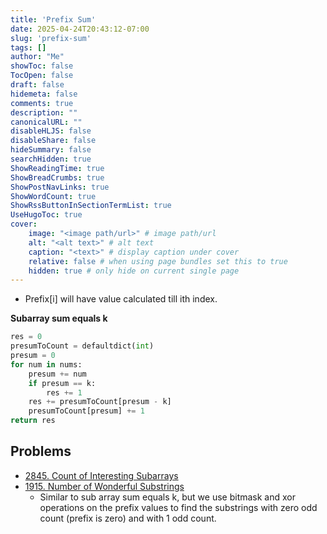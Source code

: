 ```yaml
---
title: 'Prefix Sum'
date: 2025-04-24T20:43:12-07:00
slug: 'prefix-sum'
tags: []
author: "Me"
showToc: false
TocOpen: false
draft: false
hidemeta: false
comments: true
description: ""
canonicalURL: ""
disableHLJS: false
disableShare: false
hideSummary: false
searchHidden: true
ShowReadingTime: true
ShowBreadCrumbs: true
ShowPostNavLinks: true
ShowWordCount: true
ShowRssButtonInSectionTermList: true
UseHugoToc: true
cover:
    image: "<image path/url>" # image path/url
    alt: "<alt text>" # alt text
    caption: "<text>" # display caption under cover
    relative: false # when using page bundles set this to true
    hidden: true # only hide on current single page
---
```


- Prefix[i] will have value calculated till ith index.


**Subarray sum equals k**

```python
res = 0
presumToCount = defaultdict(int)
presum = 0
for num in nums:
    presum += num
    if presum == k:
        res += 1
    res += presumToCount[presum - k]
    presumToCount[presum] += 1
return res
```

## Problems

- [2845. Count of Interesting Subarrays](/posts/leetcode/leetcode-daily/count-of-interesting-subarrays/)
- [1915. Number of Wonderful Substrings](https://leetcode.com/problems/number-of-wonderful-substrings/description/)
    - Similar to sub array sum equals k, but we use bitmask and xor operations on the prefix values to find the substrings with zero odd count (prefix is zero) and with 1 odd count.